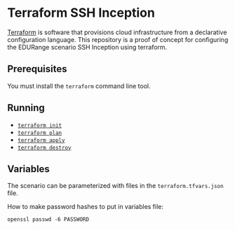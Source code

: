 # Terraform SSH Inception

[Terraform](https://en.wikipedia.org/wiki/Terraform_(software)) is software that provisions cloud infrastructure from a declarative configuration language.
This repository is a proof of concept for configuring the EDURange scenario SSH Inception using terraform.

## Prerequisites

You must install the `terraform` command line tool.

## Running

* [`terraform init`](https://www.terraform.io/docs/commands/init.html)
* [`terraform plan`](https://www.terraform.io/docs/commands/plan.html)
* [`terraform apply`](https://www.terraform.io/docs/commands/apply.html)
* [`terraform destroy`](https://www.terraform.io/docs/commands/destroy.html)

## Variables

The scenario can be parameterized with files in the `terraform.tfvars.json` file.

How to make password hashes to put in variables file:
```
openssl passwd -6 PASSWORD
```

